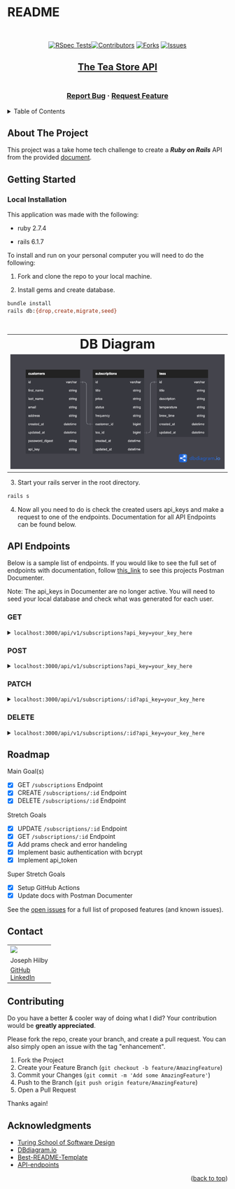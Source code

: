# README

<!-- PROJECT SHIELDS -->
<!--
*** I'm using markdown "reference style" links for readability.
*** Reference links are enclosed in brackets [ ] instead of parentheses ( ).
*** See the bottom of this document for the declaration of the reference variables
*** for contributors-url, forks-url, etc. This is an optional, concise syntax you may use.
*** https://www.markdownguide.org/basic-syntax/#reference-style-links
[![MIT License][license-shield]][license-url]
[![LinkedIn][linkedin-shield]][linkedin-url]
[![Stargazers][stars-shield]][stars-url]
-->
<!-- PROJECT LOGO -->
<br />
<div align="center">

[![RSpec Tests](https://github.com/josephhilby/tea_subscription_service/actions/workflows/RSpecCI.yml/badge.svg)](https://github.com/josephhilby/tea_subscription_service/actions/workflows/RSpecCI.yml)[![Contributors][contributors-shield]][contributors-url] [![Forks][forks-shield]][forks-url] [![Issues][issues-shield]][issues-url]

<a href="https://github.com/josephhilby/tea_subscription_service">

## The Tea Store API

</a>

<h3 align="center">
<br />
<a href="https://github.com/josephhilby/tea_subscription_service/issues">Report Bug</a>
·
<a href="https://github.com/josephhilby/tea_subscription_service/issues">Request Feature</a>
</h3>
</div>

<!-- TABLE OF CONTENTS -->

<details>
<summary>Table of Contents</summary>
<ol>
<li><a href="#about-the-project">About The Project</a></li>
<li><a href="#getting-started">Getting Started</a></li>
<li><a href="#api-endpoints">API Endpoints</a></li>
<li><a href="#roadmap">Roadmap</a></li>
<li><a href="#contact">Contact</a></li>
<li><a href="#contributing">Contributing</a></li>
<li><a href="#acknowledgments">Acknowledgments</a></li>
</ol>
</details>

<!-- ABOUT THE PROJECT -->

## About The Project

This project was a take home tech challenge to create a ***Ruby on Rails*** API from the provided [document](https://mod4.turing.edu/projects/take_home/take_home_be).

<!-- GETTING STARTED -->

## Getting Started

### Local Installation

This application was made with the following:

* ruby 2.7.4

* rails 6.1.7

To install and run on your personal computer you will need to do the following:

1. Fork and clone the repo to your local machine.

2. Install gems and create database.

```sh
bundle install
rails db:{drop,create,migrate,seed}
```

<br />
<table border="0">
<tr>
<th><b style="font-size:30px">DB Diagram</b></th>
</tr>
<td><img src="lib/images/database.png" alt="Database" style='width: 100%'></td>
</tr>
</table>

3. Start your rails server in the root directory.

```sh
rails s
```

4. Now all you need to do is check the created users api_keys and make a request to one of the endpoints. Documentation for all API Endpoints can be found below.

<!-- ENDPOINTS -->

## API Endpoints

Below is a sample list of endpoints. If you would like to see the full set of endpoints with documentation, follow [this_link](https://documenter.getpostman.com/view/24550191/2s93CPpBWY) to see this projects Postman Documenter.

Note: The api_keys in Documenter are no longer active. You will need to seed your local database and check what was generated for each user.

### GET

<details>
<summary> <code>localhost:3000/api/v1/subscriptions?api_key=your_key_here</code> </summary>

>Get a list of or single (`api/v1/subscriptions/:id`) subscription(s) for a given customer.
>
>**200 OK Response**
>
> ```
>{
>   "data": [
>       {
>           "id": "1",
>           "type": "subscription",
>           "attributes": {
>               "title": "Essential",
>               "price": "6.93",
>               "status": "Active",
>               "frequency": "Weekly"
>           },
>           "relationships": {
>               "customer": {
>                   "data": {
>                       "id": "1",
>                       "type": "customer"
>                   }
>               },
>               "tea": {
>                   "data": {
>                       "id": "1",
>                       "type": "tea"
>                   }
>               }
>           }
>       },
>       {...}
>   ]
>}
> ```

</details>

### POST

<details>
<summary> <code>localhost:3000/api/v1/subscriptions?api_key=your_key_here</code> </summary>

>Create a single subscription for a given customer.
>
>**Parameters (JSON payload in request body)**
>
>```
>{
>   "subscription": {
>       "status": "status",
>       "frequency": "frequency",
>       "customer_id": 1,
>       "tea_id": 1
>   }
>}
>```
>
>**201 CREATED Response**
>
>```
>{
>   "message": "Subscription added successfully"
>}
>```

</details>

### PATCH

<details>
<summary> <code>localhost:3000/api/v1/subscriptions/:id?api_key=your_key_here</code> </summary>

>Update a single subscription for a given customer.
>
>**Parameters (JSON payload in request body)**
>
>```
>{
>   "subscription": {
>       "title": "New Title"
>   }
>}
>```
>
>**200 OK Response**
>
>```
>{
>   "data": {
>       "id": "7",
>       "type": "subscription",
>       "attributes": {
>           "title": "New Title",
>           "price": "price",
>           "status": "status",
>           "frequency": "frequency"
>       },
>       "relationships": {
>           "customer": {
>               "data": {
>                   "id": "1",
>                   "type": "customer"
>               }
>           },
>           "tea": {
>               "data": {
>                   "id": "1",
>                   "type": "tea"
>               }
>           }
>       }
>   }
>}
>```

</details>

### DELETE

<details>
<summary> <code>localhost:3000/api/v1/subscriptions/:id?api_key=your_key_here</code> </summary>

>Destroy a single subscription for a given customer.
>
>**204 NO CONTENT Response**
>

</details>

<!-- ROADMAP -->

## Roadmap

Main Goal(s)

* [x] GET `/subscriptions` Endpoint
* [x] CREATE `/subscriptions/:id` Endpoint
* [x] DELETE `/subscriptions/:id` Endpoint

Stretch Goals

* [x] UPDATE `/subscriptions/:id` Endpoint
* [x] GET `/subscriptions/:id` Endpoint
* [x] Add prams check and error handeling
* [x] Implement basic authentication with bcrypt
* [x] Implement api_token

Super Stretch Goals

* [x] Setup GitHub Actions
* [x] Update docs with Postman Documenter

See the [open issues](https://github.com/josephhilby/tea_subscription_service/issues) for a full list of proposed features (and known issues).

<!-- CONTACT -->

## Contact

<div align="center">
<table>
<tr>
<td><img width="150px" src="https://media.licdn.com/dms/image/D5603AQFBwBZWgwT9Uw/profile-displayphoto-shrink_200_200/0/1677597181341?e=1683158400&v=beta&t=qYUGd93vSZFbnKWishpx7lFyrnghqqdKjU8xKplS3oM"></td>
</tr>
<tr>
<td>Joseph Hilby</td>
</tr>
<tr>
<td>
<a href="https://github.com/josephhilby">GitHub</a><br>
<a href="https://www.linkedin.com/in/josephmhilby/">LinkedIn</a>
</td>
</tr>
</table>
</div>

<!-- CONTRIBUTING -->

## Contributing

Do you have a better & cooler way of doing what I did? Your contribution would be **greatly appreciated**.

Please fork the repo, create your branch, and create a pull request. You can also simply open an issue with the tag "enhancement".

1. Fork the Project
2. Create your Feature Branch (`git checkout -b feature/AmazingFeature`)
3. Commit your Changes (`git commit -m 'Add some AmazingFeature'`)
4. Push to the Branch (`git push origin feature/AmazingFeature`)
5. Open a Pull Request

Thanks again!

<!-- ACKNOWLEDGMENTS -->

## Acknowledgments

* [Turing School of Software Design](https://turing.edu/)
* [DBdiagram.io](https://dbdiagram.io/home)
* [Best-README-Template](https://github.com/othneildrew/Best-README-Template)
* [API-endpoints](https://github.com/bufferapp/README/blob/master/billing/api-endpoints.md)

<p align="right">(<a href="#README">back to top</a>)</p>

<!-- MARKDOWN LINKS & IMAGES -->

<!-- https://www.markdownguide.org/basic-syntax/#reference-style-links -->

[contributors-shield]: https://img.shields.io/github/contributors/josephhilby/tea_subscription_service.svg

[contributors-url]: https://github.com/josephhilby/tea_subscription_service/graphs/contributors

[forks-shield]: https://img.shields.io/github/forks/josephhilby/tea_subscription_service.svg

[forks-url]: https://github.com/othneildrew/josephhilby/tea_subscription_service/network/members

[issues-shield]: https://img.shields.io/github/issues/josephhilby/tea_subscription_service.svg

[issues-url]: https://github.com/josephhilby/tea_subscription_service/issues
